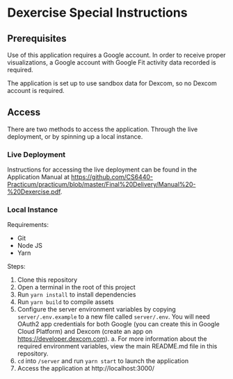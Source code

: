 # Dexercise Special Instructions

## Prerequisites

Use of this application requires a Google account. In order to receive proper visualizations, a Google account with Google Fit activity data recorded is required. 

The application is set up to use sandbox data for Dexcom, so no Dexcom account is required.

## Access

There are two methods to access the application. Through the live deployment, or by spinning up a local instance.

### Live Deployment

Instructions for accessing the live deployment can be found in the Application Manual at https://github.com/CS6440-Practicum/practicum/blob/master/Final%20Delivery/Manual%20-%20Dexercise.pdf.

### Local Instance

Requirements:

- Git
- Node JS
- Yarn

Steps:

1. Clone this repository
2. Open a terminal in the root of this project
3. Run `yarn install` to install dependencies
4. Run `yarn build` to compile assets
5. Configure the server environment variables by copying `server/.env.example` to a new file called `server/.env`.  You will need OAuth2 app credentials for both Google (you can create this in Google Cloud Platform) and Dexcom (create an app on https://developer.dexcom.com).
  a. For more information about the required environment variables, view the main README.md file in this repository.
7. `cd` into `/server` and run `yarn start` to launch the application
8. Access the application at http://localhost:3000/
